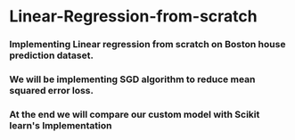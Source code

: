 # Linear-Regression-from-scratch
### Implementing Linear regression from scratch on Boston house prediction dataset.
### We will be implementing SGD algorithm to reduce mean squared error loss.
### At the end we will compare our custom model with Scikit learn's Implementation
